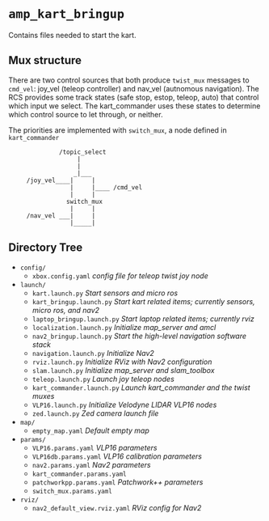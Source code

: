 # `amp_kart_bringup`

Contains files needed to start the kart.

## Mux structure

There are two control sources that both produce `twist_mux` messages to `cmd_vel`: joy_vel (teleop controller) and nav_vel (autnomous navigation).
The RCS provides some track states (safe stop, estop, teleop, auto) that control which input we select. The kart_commander uses these states to determine which control source to let through, or neither.

The priorities are implemented with `switch_mux`, a node defined in `kart_commander`

```
              /topic_select
                   |
                   |
                  _|___
     /joy_vel____|     |
                 |     |____ /cmd_vel
                 |     |
                switch_mux
                 |     |
     /nav_vel ___|     |
                 |_____|
```

## Directory Tree

- `config/`
  - `xbox.config.yaml` _config file for teleop twist joy node_
- `launch/`
  - `kart.launch.py` _Start sensors and micro ros_
  - `kart_bringup.launch.py` _Start kart related items; currently sensors, micro ros, and nav2_
  - `laptop_bringup.launch.py` _Start laptop related items; currently rviz_
  - `localization.launch.py` _Initialize map_server and amcl_
  - `nav2_bringup.launch.py` _Start the high-level navigation software stack_
  - `navigation.launch.py` _Initialize Nav2_
  - `rviz.launch.py` _Initialize RViz with Nav2 configuration_
  - `slam.launch.py` _Initialize map_server and slam_toolbox_
  - `teleop.launch.py` _Launch joy teleop nodes_
  - `kart_commander.launch.py` _Launch kart_commander and the twist muxes_
  - `VLP16.launch.py` _Initialize Velodyne LIDAR VLP16 nodes_
  - `zed.launch.py` _Zed camera launch file_
- `map/`
  - `empty_map.yaml` _Default empty map_
- `params/`
  - `VLP16.params.yaml` _VLP16 parameters_
  - `VLP16db.params.yaml` _VLP16 calibration parameters_
  - `nav2.params.yaml` _Nav2 parameters_
  - `kart_commander.params.yaml`
  - `patchworkpp.params.yaml` _Patchwork++ parameters_
  - `switch_mux.params.yaml`
- `rviz/`
  - `nav2_default_view.rviz.yaml` _RViz config for Nav2_
